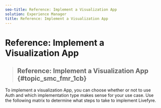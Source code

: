 ```yaml
---
seo-title: Reference: Implement a Visualization App
solution: Experience Manager
title: Reference: Implement a Visualization App
---
```


# Reference: Implement a Visualization App


>## Reference: Implement a Visualization App {#topic_smc_fmr_1cb}

To implement a visualization App, you can choose whether or not to use Auth and which implementation type makes sense for your use case. Use the following matrix to determine what steps to take to implement Livefyre.

